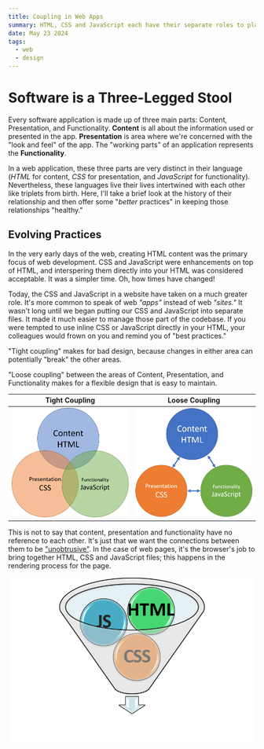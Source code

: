 ```yaml
---
title: Coupling in Web Apps
summary: HTML, CSS and JavaScript each have their separate roles to play in modern web apps. Nevertheless, they do need to "play nice" with each other. Theirs is a complex co-depencency which we call "coupling". In this article, I explore concepts and concerns around coupling in web design and development.
date: May 23 2024
tags:
  - web
  - design
---
```

# Software is a Three-Legged Stool

Every software application is made up of three main parts: Content, Presentation, and Functionality. **Content** is all about the information used or presented in the app. **Presentation** is area where we're concerned with the "look and feel" of the app. The "working parts" of an application represents the **Functionality**.

In a web application, these three parts are very distinct in their language (*HTML* for content, *CSS* for presentation, and *JavaScript* for functionality). Nevertheless, these languages live their lives intertwined with each other like triplets from birth. Here, I'll take a brief look at the history of their relationship and then offer some "*better* practices" in keeping those relationships "healthy." 

## Evolving Practices


In the very early days of the web, creating HTML content was the primary focus of web development. CSS and JavaScript were enhancements on top of HTML, and interspering them directly into your HTML was considered acceptable. It was a simpler time. Oh, how times have changed!

Today, the CSS and JavaScript in a website have taken on a much greater role. It's more common to speak of web *"apps"* instead of web *"sites."* It wasn't long until we began putting our CSS and JavaScript into separate files. It made it much easier to manage those part of the codebase. If you were tempted to use inline CSS or JavaScript directly in your HTML, your colleagues would frown on you and remind you of "best practices."






"Tight coupling" makes for bad design, because changes in either area can potentially "break" the other areas. 

"Loose coupling" between the areas of Content, Presentation, and Functionality makes for a flexible design that is easy to maintain.

| Tight Coupling | Loose Coupling |
|:--------------:|:--------------:|
| ![Bad](./CouplingAndDesign/BadDesign.png) | ![Good](./CouplingAndDesign/GoodDesign.png) |



This is not to say that content, presentation and functionality have no reference to each other. It's just that we want the connections between them to be ["unobtrusive"](https://dictionary.cambridge.org/dictionary/english/unobtrusive). In the case of web pages, it's the browser's job to bring together HTML, CSS and JavaScript files; this happens in the rendering process for the page.

![Rendering](./CouplingAndDesign/HTML-CSS-JS-Processed.png)
